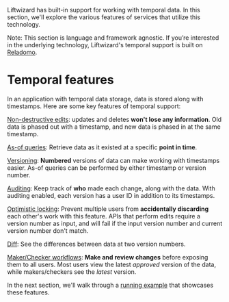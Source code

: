 Liftwizard has built-in support for working with temporal data. In this section, we'll explore the various features of services that utilize this technology.

Note: This section is language and framework agnostic. If you’re interested in the underlying technology, Liftwizard's temporal support is built on [Reladomo](reladomo/reladomo-overview.md).

# Temporal features

In an application with temporal data storage, data is stored along with timestamps. Here are some key features of temporal support:

[Non-destructive edits](temporal-data/non-destructive-updates): updates and deletes **won't lose any information**. Old data is phased out with a timestamp, and new data is phased in at the same timestamp.

[As-of queries](temporal-data/as-of-queries): Retrieve data as it existed at a specific **point in time**.

[Versioning](temporal-data/versioning): **Numbered** versions of data can make working with timestamps easier. As-of queries can be performed by either timestamp or version number.

[Auditing](temporal-data/auditing): Keep track of **who** made each change, along with the data. With auditing enabled, each version has a user ID in addition to its timestamps.

[Optimistic locking](temporal-data/optimistic-locking): Prevent multiple users from **accidentally discarding** each other's work with this feature. APIs that perform edits require a version number as input, and will fail if the input version number and current version number don't match.

[Diff](temporal-data/diffs): See the differences between data at two version numbers.

[Maker/Checker workflows](temporal-data/maker-checker-workflows): **Make and review changes** before exposing them to all users. Most users view the latest *approved* version of the data, while makers/checkers see the *latest* version.

In the next section, we'll walk through a [running example](temporal-data/running-example) that showcases these features.